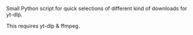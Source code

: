 Small Python script for quick selections of different kind of downloads for yt-dlp.

This requires yt-dlp & ffmpeg.
